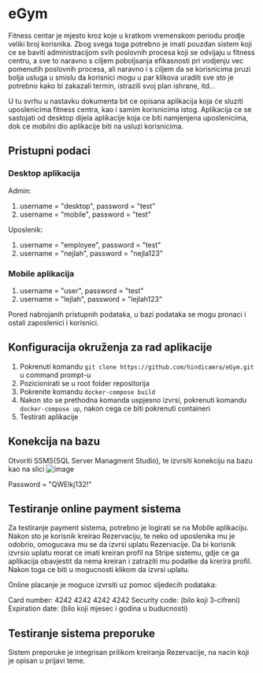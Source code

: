 # eGym

Fitness centar je mjesto kroz koje u kratkom vremenskom periodu prodje veliki broj korisnika. Zbog svega toga potrebno je imati pouzdan sistem koji ce se baviti administracijom svih poslovnih procesa koji se odvijaju u fitness centru, a sve to naravno s ciljem poboljsanja efikasnosti pri vodjenju vec pomenutih poslovnih procesa, ali naravno i s ciljem da se korisnicima pruzi bolja usluga u smislu da korisnici mogu u par klikova uraditi sve sto je potrebno kako bi zakazali termin, istrazili svoj plan ishrane, itd...

U tu svrhu u nastavku dokumenta bit ce opisana aplikacija koja će sluziti uposlenicima fitness centra, kao i samim korisnicima istog. Aplikacija ce se sastojati od desktop dijela aplikacije koja ce biti namjenjena uposlenicima, dok ce mobilni dio aplikacije biti na usluzi korisnicima.

## Pristupni podaci

### Desktop aplikacija

Admin:
1. username = "desktop", password = "test"
2. username = "mobile", password = "test"

Uposlenik:
1. username = "employee", password = "test"
2. username = "nejlah", password = "nejla123"

### Mobile aplikacija

1. username = "user", password = "test"
2. username = "lejlah", password = "lejlah123"

Pored nabrojanih pristupnih podataka, u bazi podataka se mogu pronaci i ostali zaposlenici i korisnici.

## Konfiguracija okruženja za rad aplikacije

1. Pokrenuti komandu `git clone https://github.com/hindicamra/eGym.git` u command prompt-u
2. Pozicionirati se u root folder repositorija
3. Pokrenite komandu `docker-compose build`
4. Nakon sto se prethodna komanda uspjesno izvrsi, pokrenuti komandu `docker-compose up`, nakon cega ce biti pokrenuti containeri
5. Testirati aplikacije

## Konekcija na bazu

Otvoriti SSMS(SQL Server Managment Studio), te izvrsiti konekciju na bazu kao na slici
![image](https://github.com/hindicamra/eGym/assets/126388697/739cbcb7-702c-4f84-8f7a-941c6c0cfa93)

Password = "QWElkj132!"

## Testiranje online payment sistema

Za testiranje payment sistema, potrebno je logirati se na Mobile aplikaciju.
Nakon sto je korisnik kreirao Rezervaciju, te neko od uposlenika mu je odobrio, omogucava mu se da izvrsi uplatu Rezervacije. 
Da bi korisnik izvrsio uplatu morat ce imati kreiran profil na Stripe sistemu, gdje ce ga aplikacija obavjestit da nema kreiran i zatraziti mu podatke da krerira profil. Nakon toga ce biti u mogucnosti klikom da izvrsi uplatu.

Online placanje je moguce izvrsiti uz pomoc sljedecih podataka:

Card number: 4242 4242 4242 4242
Security code: (bilo koji 3-cifreni)
Expiration date: (bilo koji mjesec i godina u buducnosti)

## Testiranje sistema preporuke

Sistem preporuke je integrisan prilikom kreiranja Rezervacije, na nacin koji je opisan u prijavi teme.
